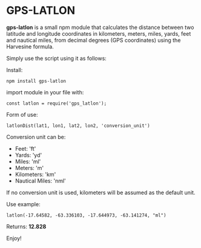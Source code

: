# GPS-LATLON

**gps-latlon** is a small npm module that calculates the distance between two latitude and longitude coordinates in kilometers, meters, miles, yards, feet and nautical miles, from decimal degrees (GPS coordinates) using the Harvesine formula.

Simply use the script using it as follows:

Install:

    npm install gps-latlon

import module in your file with:

    const latlon = require('gps_latlon');

Form of use:

    latlonDist(lat1, lon1, lat2, lon2, 'conversion_unit')

Conversion unit can be:

- Feet: 'ft'
- Yards: 'yd'
- Miles: 'ml'
- Meters: 'm'
- Kilometers: 'km'
- Nautical Miles: 'nml'

If no conversion unit is used, kilometers will be assumed as the default unit.

Use example:

    latlon(-17.64582, -63.336103, -17.644973, -63.141274, "ml")

Returns: **12.828**

Enjoy!
